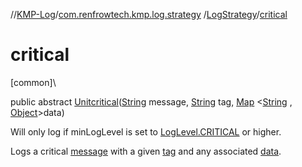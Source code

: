 //[KMP-Log](../../../index.md)/[com.renfrowtech.kmp.log.strategy](../index.md)
/[LogStrategy](index.md)/[critical](critical.md)

# critical

[common]\

public
abstract [Unit](https://kotlinlang.org/api/latest/jvm/stdlib/kotlin/-unit/index.html)[critical](critical.md)([String](https://developer.android.com/reference/kotlin/java/lang/String.html)
message, [String](https://developer.android.com/reference/kotlin/java/lang/String.html)
tag, [Map](https://developer.android.com/reference/kotlin/java/util/Map.html)
&lt;[String](https://developer.android.com/reference/kotlin/java/lang/String.html)
, [Object](https://developer.android.com/reference/kotlin/java/lang/Object.html)&gt;data)

Will only log if minLogLevel is set
to [LogLevel.CRITICAL](../../com.renfrowtech.kmp.log/-log-level/-c-r-i-t-i-c-a-l/index.md) or
higher.

Logs a critical [message](critical.md) with a given [tag](critical.md) and any
associated [data](critical.md).
